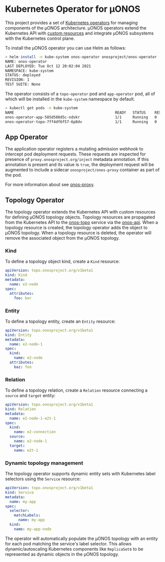 <!--
SPDX-FileCopyrightText: 2022 2020-present Open Networking Foundation <info@opennetworking.org>

SPDX-License-Identifier: Apache-2.0
-->

# Kubernetes Operator for µONOS

This project provides a set of [Kubernetes operators][Operator pattern] for managing components of the µONOS
architecture. µONOS operators extend the Kubernetes API with [custom resources] and integrate µONOS subsystems
with the Kubernetes control plane.

To install the µONOS operator you can use Helm as follows:

```bash
> helm install -n kube-system onos-operator onosproject/onos-operator --wait
NAME: onos-operator
LAST DEPLOYED: Tue Oct 12 20:02:04 2021
NAMESPACE: kube-system
STATUS: deployed
REVISION: 1
TEST SUITE: None
```
The operator consists of a `topo-operator` pod and `app-operator` pod, all of which will be installed in the 
`kube-system` namespace by default.

```bash
> kubectl get pods -n kube-system
NAME                                              READY   STATUS    RESTARTS   AGE
onos-operator-app-585d588d5c-ndvkr                1/1     Running   0          42m39s
onos-operator-topo-7ff4df6f57-6p8dv               1/1     Running   0          42m39s
```

## App Operator
The application operator registers a mutating admission webhook to intercept pod deployment requests. These
requests are inspected for presence of `proxy.onosproject.org/inject` metadata annotation. If this
annotation is present and its value is `true`, the deployment request will be augmented to include a
sidecar `onosproject/onos-proxy` container as part of the pod.

For more information about see [onos-proxy].

## Topology Operator

The topology operator extends the Kubernetes API with custom resources for defining µONOS topology objects. Topology
resources are propagated from the Kubernetes API to the [onos-topo] service via the [onos-api]. When a topology resource
is created, the topology operator adds the object to µONOS topology. When a topology resource is deleted, the operator
will remove the associated object from the µONOS topology.

### Kind

To define a topology object kind, create a `Kind` resource:

```yaml
apiVersion: topo.onosproject.org/v1beta1
kind: Kind
metadata:
  name: e2-node
spec:
  attributes:
    foo: bar
```

### Entity

To define a topology entity, create an `Entity` resource:

```yaml
apiVersion: topo.onosproject.org/v1beta1
kind: Entity
metadata:
  name: e2-node-1
spec:
  kind:
    name: e2-node
  attributes:
    baz: foo
```

### Relation

To define a topology relation, create a `Relation` resource connecting a `source` and `target` entity:

```yaml
apiVersion: topo.onosproject.org/v1beta1
kind: Relation
metadata:
  name: e2-node-1-e2t-1
spec:
  kind:
    name: e2-connection
  source:
    name: e2-node-1
  target:
    name: e2t-1
```

### Dynamic topology management

The topology operator supports dynamic entity sets with Kubernetes label selectors using the `Service` resource:

```yaml
apiVersion: topo.onosproject.org/v1beta1
kind: Service
metadata:
  name: my-app
spec:
  selector:
    matchLabels:
      name: my-app
  kind:
    name: my-app-node
```

The operator will automatically populate the µONOS topology with an entity for each pod matching the service's label
selector. This allows dynamic/autoscaling Kubernetes components like `ReplicaSet`s to be represented as dynamic
objects in the µONOS topology.

[Operator pattern]: https://kubernetes.io/docs/concepts/extend-kubernetes/operator/
[custom resources]: https://kubernetes.io/docs/concepts/extend-kubernetes/api-extension/custom-resources/
[onos-api]: https://github.com/onosproject/onos-api
[onos-topo]: https://github.com/onosproject/onos-topo
[onos-config]: https://github.com/onosproject/onos-config
[onos-proxy]: https://github.com/onosproject/onos-proxy
